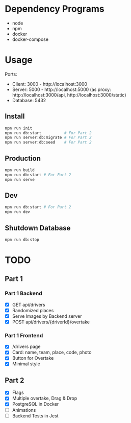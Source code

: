 # Dependency Programs

- node
- npm
- docker
- docker-compose

# Usage

Ports:

- Client: 3000 - http://localhost:3000
- Server: 5000 - http://localhost:5000 (as proxy: http://localhost:3000/api, http://localhost:3000/static)
- Database: 5432

## Install

```sh
npm run init
npm run db:start          # For Part 2
npm run server:db:migrate # For Part 2
npm run server:db:seed    # For Part 2
```

## Production

```sh
npm run build
npm run db:start # For Part 2
npm run serve
```

## Dev

```sh
npm run db:start # For Part 2
npm run dev
```

## Shutdown Database

```sh
npm run db:stop
```

# TODO

## Part 1

### Part 1 Backend

- [x] GET api/drivers
- [x] Randomized places
- [x] Serve Images by Backend server
- [x] POST api/drivers/{driverId}/overtake

### Part 1 Frontend

- [x] /drivers page
- [x] Card: name, team, place, code, photo
- [x] Button for Overtake
- [x] Minimal style

## Part 2

- [x] Flags
- [x] Multiple overtake, Drag & Drop
- [x] PostgreSQL in Docker
- [ ] Animations
- [ ] Backend Tests in Jest
